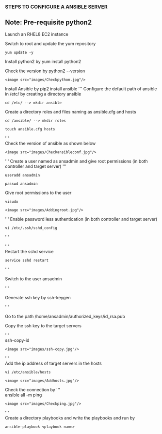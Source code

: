 ### STEPS TO CONFIGURE A ANSIBLE SERVER

## Note: Pre-requisite python2

Launch an RHEL8 EC2 instance

Switch to root and update the yum repository

    yum update -y  

Install python2 by yum install python2

Check the version by python2 --version

    <image src="images/Checkpython.jpg"/>

Install Ansible by pip2 install ansible
'''
Configure the default path of ansible in /etc/ by creating a directory ansible
   
    cd /etc/ --> mkdir ansible
		  
Create a directory roles and files naming as ansible.cfg and hosts

    cd /ansible/ --> mkdir roles
	   
	touch ansible.cfg hosts
	
'''						
Check the version of ansible as shown below

    <image src="images/Checkansibleconf.jpg"/>
'''
Create a user named as ansadmin and give root permissions (in both controller and target server)
'''

    useradd ansadmin
	
	passwd ansadmin
	
Give root permissions to the user 

	visudo 
	
	<image src="images/Addingroot.jpg"/>
	
'''
Enable password less authentication (in both controller and target server)

    vi /etc/.ssh/sshd_config
'''

'''	 
Restart the sshd service
         
	service sshd restart

'''		   

Switch to the user ansadmin

'''

Generate ssh key by ssh-keygen

'''

Go to the path /home/ansadmin/authorized_keys/id_rsa.pub

Copy the ssh key to the target servers 

'''  
    ssh-copy-id <target-server ip address>
		  
	<image src="images/ssh-copy.jpg"/>
'''		  
Add the ip address of target servers in the hosts

    vi /etc/ansible/hosts
		   
	<image src="images/Addhosts.jpg"/>
		   
Check the connection by 
'''         
	ansible all -m ping
		  
	<image src="images/Checkping.jpg"/>
'''		  	   
Create a directory playbooks and write the playbooks and run by 
      
    ansible-playbook <playbook name>
		 




		   
		   